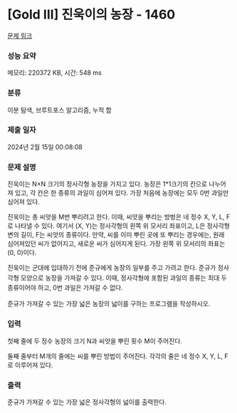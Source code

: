 # [Gold III] 진욱이의 농장 - 1460 

[문제 링크](https://www.acmicpc.net/problem/1460) 

### 성능 요약

메모리: 220372 KB, 시간: 548 ms

### 분류

이분 탐색, 브루트포스 알고리즘, 누적 합

### 제출 일자

2024년 2월 15일 00:08:08

### 문제 설명

<p>진욱이는 N×N 크기의 정사각형 농장을 가지고 있다. 농장은 1*1크기의 칸으로 나누어져 있고, 각 칸은 한 종류의 과일이 심어져 있다. 가장 처음에 농장에는 모두 0번 과일만 심어져 있다. </p>

<p>진욱이는 총 씨앗을 M번 뿌리려고 한다. 이때, 씨앗을 뿌리는 방벙은 네 정수 X, Y, L, F로 나타낼 수 있다. 여기서 (X, Y)는 정사각형의 왼쪽 위 모서리 좌표이고, L은 정사각형 변의 길이, F는 씨앗의 종류이다. 만약, 씨를 이미 뿌린 곳에 또 뿌리는 경우에는, 원래 심어져있던 씨가 없어지고, 새로운 씨가 심어지게 된다. 가장 왼쪽 위 모서리의 좌표는 (0, 0)이다.</p>

<p>진욱이는 군대에 입대하기 전에 준규에게 농장의 일부를 주고 가려고 한다. <span style="line-height:1.6em">준규가 정사각형 모양으로 농장을 가져갈 수 있다. 이때, 정사각형에 포함된 과일의 종류는 최대 두 종류이어야 하고, 0번 과일은 가져갈 수 없다.</span></p>

<p>준규가 가져갈 수 있는 가장 넓은 농장의 넓이를 구하는 프로그램을 작성하시오.</p>

### 입력 

 <p>첫째 줄에 두 정수 농장의 크기 N과 씨앗을 뿌린 횟수 M이 주어진다.</p>

<p>둘째 줄부터 M개의 줄에는 씨를 뿌린 방법이 주어진다. 각각의 줄은 네 정수 X, Y, L, F로 이루어져 있다.</p>

### 출력 

 <p>준규가 가져갈 수 있는 가장 넓은 정사각형의 넓이를 출력한다.</p>

